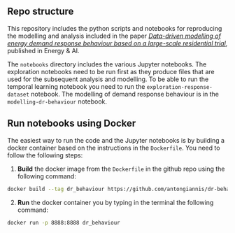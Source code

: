 ## Repo structure
This repository includes the python scripts and notebooks for reproducing the modelling and analysis included in the paper [*Data-driven modelling of energy demand response behaviour based on a large-scale residential trial*](https://www.sciencedirect.com/science/article/pii/S2666546821000252), published in Energy & AI.

The `notebooks` directory includes the various Jupyter notebooks. The exploration notebooks need to be run first as they produce files that are used for the subsequent analysis and modelling.
To be able to run the temporal learning notebook you need to run the `exploration-response-dataset` notebook. The modelling of demand response behaviour is in the `modelling-dr-behaviour` notebook.

## Run notebooks using Docker
The easiest way to run the code and the Jupyter notebooks is by building a docker container based on the instructions in the `Dockerfile`. You need to follow the following steps:
1. **Build** the docker image from the `Dockerfile` in the github repo using the following command:
```bash
docker build --tag dr_behaviour https://github.com/antongiannis/dr-behaviour-modelling-residential.git#main
```
2. **Run** the docker container you by typing in the terminal the following command: 
```bash
docker run -p 8888:8888 dr_behaviour
```


